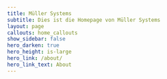 ```yaml
---
title: Müller Systems
subtitle: Dies ist die Homepage von Müller Systems
layout: page
callouts: home_callouts
show_sidebar: false
hero_darken: true
hero_height: is-large
hero_link: /about/
hero_link_text: About
---
```


